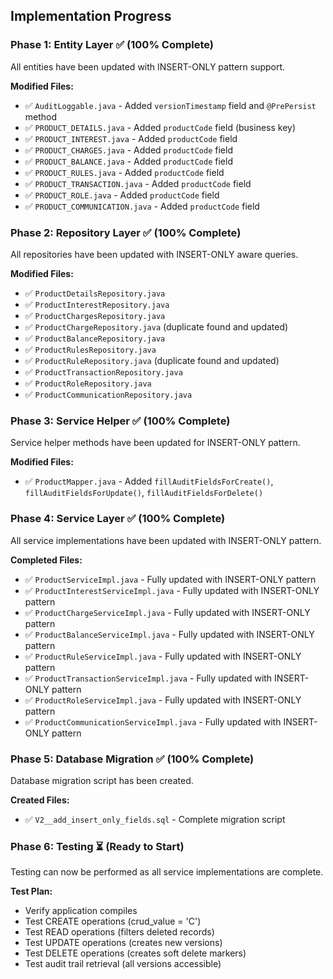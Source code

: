 ## Implementation Progress

### Phase 1: Entity Layer ✅ (100% Complete)
All entities have been updated with INSERT-ONLY pattern support.

**Modified Files:**
- ✅ `AuditLoggable.java` - Added `versionTimestamp` field and `@PrePersist` method
- ✅ `PRODUCT_DETAILS.java` - Added `productCode` field (business key)
- ✅ `PRODUCT_INTEREST.java` - Added `productCode` field
- ✅ `PRODUCT_CHARGES.java` - Added `productCode` field
- ✅ `PRODUCT_BALANCE.java` - Added `productCode` field
- ✅ `PRODUCT_RULES.java` - Added `productCode` field
- ✅ `PRODUCT_TRANSACTION.java` - Added `productCode` field
- ✅ `PRODUCT_ROLE.java` - Added `productCode` field
- ✅ `PRODUCT_COMMUNICATION.java` - Added `productCode` field

### Phase 2: Repository Layer ✅ (100% Complete)
All repositories have been updated with INSERT-ONLY aware queries.

**Modified Files:**
- ✅ `ProductDetailsRepository.java`
- ✅ `ProductInterestRepository.java`
- ✅ `ProductChargesRepository.java`
- ✅ `ProductChargeRepository.java` (duplicate found and updated)
- ✅ `ProductBalanceRepository.java`
- ✅ `ProductRulesRepository.java`
- ✅ `ProductRuleRepository.java` (duplicate found and updated)
- ✅ `ProductTransactionRepository.java`
- ✅ `ProductRoleRepository.java`
- ✅ `ProductCommunicationRepository.java`

### Phase 3: Service Helper ✅ (100% Complete)
Service helper methods have been updated for INSERT-ONLY pattern.

**Modified Files:**
- ✅ `ProductMapper.java` - Added `fillAuditFieldsForCreate()`, `fillAuditFieldsForUpdate()`, `fillAuditFieldsForDelete()`

### Phase 4: Service Layer ✅ (100% Complete)
All service implementations have been updated with INSERT-ONLY pattern.

**Completed Files:**
- ✅ `ProductServiceImpl.java` - Fully updated with INSERT-ONLY pattern
- ✅ `ProductInterestServiceImpl.java` - Fully updated with INSERT-ONLY pattern
- ✅ `ProductChargeServiceImpl.java` - Fully updated with INSERT-ONLY pattern
- ✅ `ProductBalanceServiceImpl.java` - Fully updated with INSERT-ONLY pattern
- ✅ `ProductRuleServiceImpl.java` - Fully updated with INSERT-ONLY pattern
- ✅ `ProductTransactionServiceImpl.java` - Fully updated with INSERT-ONLY pattern
- ✅ `ProductRoleServiceImpl.java` - Fully updated with INSERT-ONLY pattern
- ✅ `ProductCommunicationServiceImpl.java` - Fully updated with INSERT-ONLY pattern

### Phase 5: Database Migration ✅ (100% Complete)
Database migration script has been created.

**Created Files:**
- ✅ `V2__add_insert_only_fields.sql` - Complete migration script

### Phase 6: Testing ⏳ (Ready to Start)
Testing can now be performed as all service implementations are complete.

**Test Plan:**
- Verify application compiles
- Test CREATE operations (crud_value = 'C')
- Test READ operations (filters deleted records)
- Test UPDATE operations (creates new versions)
- Test DELETE operations (creates soft delete markers)
- Test audit trail retrieval (all versions accessible)
